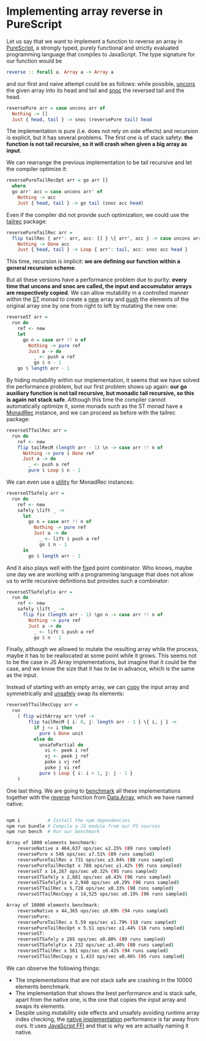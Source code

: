 # Implementing array reverse in PureScript

Let us say that we want to implement a function to reverse an array in [PureScript](https://www.purescript.org), a strongly typed, purely functional and strictly evaluated programming language that compiles to JavaScript. The type signature for our function would be

```haskell
reverse :: forall a. Array a -> Array a
``` 

and our first and naive attempt could be as follows: while possible, [uncons](https://pursuit.purescript.org/packages/purescript-arrays/7.1.0/docs/Data.Array#v:uncons) the given array into its head and tail and [snoc](https://pursuit.purescript.org/packages/purescript-arrays/7.1.0/docs/Data.Array#v:snoc) the reversed tail and the head.

```haskell
reversePure arr = case uncons arr of
  Nothing -> []
  Just { head, tail } -> snoc (reversePure tail) head
``` 

The implementation is pure (i.e. does not rely on side effects) and recursion is explicit, but it has several problems. The first one is of stack safety: **the function is not tail recursive, so it will crash when given a big array as input**.

We can rearrange the previous implementation to be tail recursive and let the compiler optimize it:

```haskell
reversePureTailRecOpt arr = go arr []
  where
  go arr' acc = case uncons arr' of
    Nothing -> acc
    Just { head, tail } -> go tail (snoc acc head)
``` 

Even if the compiler did not provide such optimization, we could use the [tailrec](https://pursuit.purescript.org/packages/purescript-tailrec/6.1.0) package:

```haskell
reversePureTailRec arr =
  flip tailRec { arr': arr, acc: [] } \{ arr', acc } -> case uncons arr' of
    Nothing -> Done acc
    Just { head, tail } -> Loop { arr': tail, acc: snoc acc head }
``` 

This time, recursion is implicit: **we are defining our function within a general recursion scheme**.

But all these versions have a performance problem due to purity: **every time that uncons and snoc are called, the input and accumulator arrays are respectively copied**. We can allow mutability in a controlled manner within the [ST](https://pursuit.purescript.org/packages/purescript-st/6.0.0) monad to create a [new](https://pursuit.purescript.org/packages/purescript-arrays/7.1.0/docs/Data.Array.ST#v:new) array and [push](https://pursuit.purescript.org/packages/purescript-arrays/7.1.0/docs/Data.Array.ST#v:push) the elements of the original array one by one from right to left by mutating the new one:

```haskell
reverseST arr =
  run do
    ref <- new
    let
      go n = case arr !! n of
        Nothing -> pure ref
        Just a -> do
          _ <- push a ref
          go $ n - 1
    go $ length arr - 1

``` 

By hiding mutability within our implementation, it seems that we have solved the performance problem, but our first problem shows up again: **our go auxiliary function is not tail recursive, but monadic tail recursive, so this is again not stack safe**. Although this time the compiler cannot automatically optimize it, some monads such as the ST monad have a [MonadRec](https://pursuit.purescript.org/packages/purescript-tailrec/6.1.0/docs/Control.Monad.Rec.Class#t:MonadRec) instance, and we can proceed as before with the tailrec package:

```haskell
reverseSTTailRec arr =
  run do
    ref <- new
    flip tailRecM (length arr - 1) \n -> case arr !! n of
      Nothing -> pure $ Done ref
      Just a -> do
        _ <- push a ref
        pure $ Loop $ n - 1
``` 

We can even use a [utility](https://pursuit.purescript.org/packages/purescript-safely/4.0.0/docs/Control.Safely#v:safely) for MonadRec instances:

```haskell
reverseSTSafely arr =
  run do
    ref <- new
    safely \lift _ ->
      let
        go n = case arr !! n of
          Nothing -> pure ref
          Just a -> do
            _ <- lift $ push a ref
            go $ n - 1
      in
        go $ length arr - 1
```

And it also plays well with the [fix](https://pursuit.purescript.org/packages/purescript-control/6.0.0/docs/Control.Lazy#v:fix)ed point combinator. Who knows, maybe one day we are working with a programming language that does not allow us to write recursive definitions but provides such a combinator:

```haskell
reverseSTSafelyFix arr =
  run do
    ref <- new
    safely \lift _ ->
      flip fix (length arr - 1) \go n -> case arr !! n of
        Nothing -> pure ref
        Just a -> do
          _ <- lift $ push a ref
          go $ n - 1
```

Finally, although we allowed to mutate the resulting array while the process, maybe it has to be reallocated at some point while it grows. This seems not to be the case in JS Array implementations, but imagine that it could be the case, and we know the size that it has to be in advance, which is the same as the input.

Instead of starting with an empty array, we can [copy](https://pursuit.purescript.org/packages/purescript-arrays/7.1.0/docs/Data.Array.ST#v:withArray) the input array and symmetrically and [unsafely](https://pursuit.purescript.org/packages/purescript-partial/4.0.0/docs/Partial.Unsafe#v:unsafePartial) swap its elements:

```haskell
reverseSTTailRecCopy arr =
  run
    ( flip withArray arr \ref ->
        flip tailRecM { i: 0, j: length arr - 1 } \{ i, j } ->
          if j <= i then
            pure $ Done unit
          else do
            unsafePartial do
              vi <- peek i ref
              vj <- peek j ref
              poke i vj ref
              poke j vi ref
            pure $ Loop { i: i + 1, j: j - 1 }
    )
```

One last thing. We are going to [benchmark](index.js) all these implementations together with the
[reverse](https://pursuit.purescript.org/packages/purescript-arrays/7.1.0/docs/Data.Array#v:reverse) function from [Data.Array](https://pursuit.purescript.org/packages/purescript-arrays/7.1.0/docs/Data.Array), which we have named native:

```sh

npm i          # Install the npm dependencies
npm run bundle # Compile a JS module from our PS sources
npm run bench  # Run our benchmark

Array of 1000 elements benchmark:
    reverseNative x 464,637 ops/sec ±2.25% (89 runs sampled)
    reversePure x 546 ops/sec ±7.51% (89 runs sampled)
    reversePureTailRec x 731 ops/sec ±3.04% (88 runs sampled)
    reversePureTailRecOpt x 788 ops/sec ±1.42% (95 runs sampled)
    reverseST x 14,267 ops/sec ±0.32% (95 runs sampled)
    reverseSTSafely x 2,881 ops/sec ±0.43% (96 runs sampled)
    reverseSTSafelyFix x 2,940 ops/sec ±0.29% (96 runs sampled)
    reverseSTTailRec x 5,728 ops/sec ±0.33% (98 runs sampled)
    reverseSTTailRecCopy x 14,525 ops/sec ±0.19% (96 runs sampled)

Array of 10000 elements benchmark:
    reverseNative x 44,365 ops/sec ±0.69% (94 runs sampled)
    reversePure: 
    reversePureTailRec x 5.59 ops/sec ±1.79% (18 runs sampled)
    reversePureTailRecOpt x 5.51 ops/sec ±1.44% (18 runs sampled)
    reverseST: 
    reverseSTSafely x 265 ops/sec ±0.80% (89 runs sampled)
    reverseSTSafelyFix x 232 ops/sec ±3.40% (80 runs sampled)
    reverseSTTailRec x 561 ops/sec ±0.41% (94 runs sampled)
    reverseSTTailRecCopy x 1,433 ops/sec ±0.46% (95 runs sampled)
```

We can observe the following things:

* The implementations that are not stack safe are crashing in the 10000 elements benchmark.
* The implementation that shows the best performance and is stack safe, apart from the native one, is the one that copies the input array and swaps its elements.
* Despite using mutability side effects and unsafely avoiding runtime array index checking, the [native implementation](https://github.com/purescript/purescript-arrays/blob/v7.1.0/src/Data/Array.js#L195) performance is far away from ours. It uses [JavaScript FFI](https://github.com/purescript/documentation/blob/master/guides/FFI.md) and that is why we are actually naming it native.

